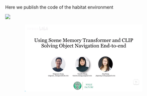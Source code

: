 Here we publish the code of the habitat environment

[![](https://bb-embed.herokuapp.com/embed?v=BV1jS4y1w7SW)](https://player.bilibili.com/player.html?aid=614125538&bvid=BV1Eh4y1475R&cid=1146214248&page=1)

[//]: # ([![Image text]&#40;https://github.com/Chortine/Habitat-Object-Navigation/blob/main/resource/img_bilibili.png&#41;]&#40;https://www.bilibili.com/video/BV1Eh4y1475R/?spm_id_from=333.999.0.0&#41;)

[<div align=center><img src="https://github.com/Chortine/Habitat-Object-Navigation/blob/main/resource/img_bilibili.png" width="380" height="216"></div>](https://www.bilibili.com/video/BV1Eh4y1475R/?spm_id_from=333.999.0.0)
